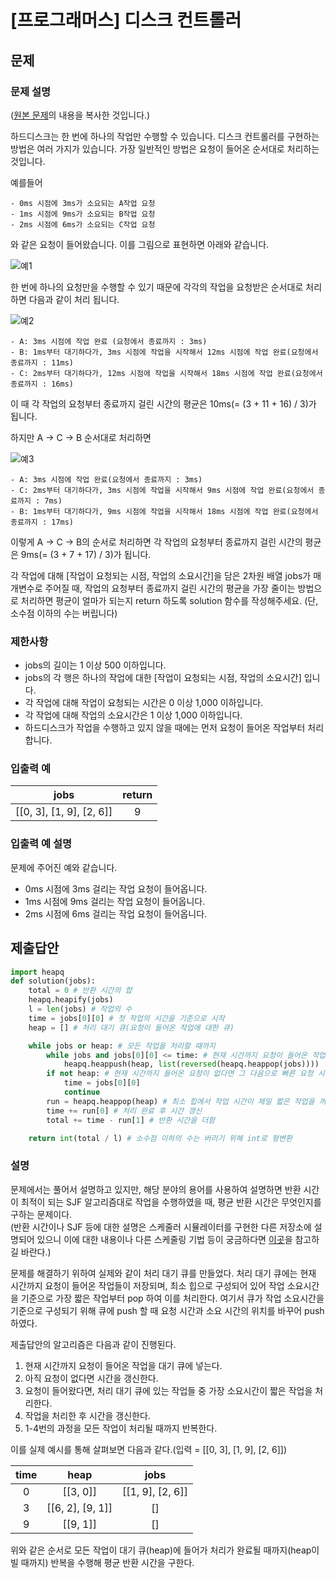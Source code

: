 # [프로그래머스] 디스크 컨트롤러
## 문제
### 문제 설명
([원본 문제](https://programmers.co.kr/learn/courses/30/lessons/42627)의 내용을 복사한 것입니다.)

하드디스크는 한 번에 하나의 작업만 수행할 수 있습니다. 디스크 컨트롤러를 구현하는 방법은 여러 가지가 있습니다. 가장 일반적인 방법은 요청이 들어온 순서대로 처리하는 것입니다.

예를들어

```
- 0ms 시점에 3ms가 소요되는 A작업 요청
- 1ms 시점에 9ms가 소요되는 B작업 요청
- 2ms 시점에 6ms가 소요되는 C작업 요청
```

와 같은 요청이 들어왔습니다. 이를 그림으로 표현하면 아래와 같습니다.

![예1](https://user-images.githubusercontent.com/77680436/107188079-6627ff00-6a2a-11eb-98ea-03da46869229.png)

한 번에 하나의 요청만을 수행할 수 있기 때문에 각각의 작업을 요청받은 순서대로 처리하면 다음과 같이 처리 됩니다.

![예2](https://user-images.githubusercontent.com/77680436/107188164-8788eb00-6a2a-11eb-97ba-9e1e86dede09.png)

```
- A: 3ms 시점에 작업 완료 (요청에서 종료까지 : 3ms)
- B: 1ms부터 대기하다가, 3ms 시점에 작업을 시작해서 12ms 시점에 작업 완료(요청에서 종료까지 : 11ms)
- C: 2ms부터 대기하다가, 12ms 시점에 작업을 시작해서 18ms 시점에 작업 완료(요청에서 종료까지 : 16ms)
```

이 때 각 작업의 요청부터 종료까지 걸린 시간의 평균은 10ms(= (3 + 11 + 16) / 3)가 됩니다.

하지만 A → C → B 순서대로 처리하면

![예3](https://user-images.githubusercontent.com/77680436/107188209-9cfe1500-6a2a-11eb-8f2c-94fbb338a6fc.png)

```
- A: 3ms 시점에 작업 완료(요청에서 종료까지 : 3ms)
- C: 2ms부터 대기하다가, 3ms 시점에 작업을 시작해서 9ms 시점에 작업 완료(요청에서 종료까지 : 7ms)
- B: 1ms부터 대기하다가, 9ms 시점에 작업을 시작해서 18ms 시점에 작업 완료(요청에서 종료까지 : 17ms)
```

이렇게 A → C → B의 순서로 처리하면 각 작업의 요청부터 종료까지 걸린 시간의 평균은 9ms(= (3 + 7 + 17) / 3)가 됩니다.

각 작업에 대해 [작업이 요청되는 시점, 작업의 소요시간]을 담은 2차원 배열 jobs가 매개변수로 주어질 때, 작업의 요청부터 종료까지 걸린 시간의 평균을 가장 줄이는 방법으로 처리하면 평균이 얼마가 되는지 return 하도록 solution 함수를 작성해주세요. (단, 소수점 이하의 수는 버립니다)

### 제한사항
* jobs의 길이는 1 이상 500 이하입니다.
* jobs의 각 행은 하나의 작업에 대한 [작업이 요청되는 시점, 작업의 소요시간] 입니다.
* 각 작업에 대해 작업이 요청되는 시간은 0 이상 1,000 이하입니다.
* 각 작업에 대해 작업의 소요시간은 1 이상 1,000 이하입니다.
* 하드디스크가 작업을 수행하고 있지 않을 때에는 먼저 요청이 들어온 작업부터 처리합니다.

### 입출력 예
|jobs|return|
|:---:|:---:|
|[[0, 3], [1, 9], [2, 6]]|9|

### 입출력 예 설명
문제에 주어진 예와 같습니다.

* 0ms 시점에 3ms 걸리는 작업 요청이 들어옵니다.
* 1ms 시점에 9ms 걸리는 작업 요청이 들어옵니다.
* 2ms 시점에 6ms 걸리는 작업 요청이 들어옵니다.

## 제출답안
```python
import heapq
def solution(jobs):
    total = 0 # 반환 시간의 합
    heapq.heapify(jobs)
    l = len(jobs) # 작업의 수
    time = jobs[0][0] # 첫 작업의 시간을 기준으로 시작
    heap = [] # 처리 대기 큐(요청이 들어온 작업에 대한 큐)

    while jobs or heap: # 모든 작업을 처리할 때까지
        while jobs and jobs[0][0] <= time: # 현재 시간까지 요청이 들어온 작업을 대기 큐에 넣음
            heapq.heappush(heap, list(reversed(heapq.heappop(jobs))))
        if not heap: # 현재 시간까지 들어온 요청이 없다면 그 다음으로 빠른 요청 시간으로 시간 갱신
            time = jobs[0][0]
            continue
        run = heapq.heappop(heap) # 최소 힙에서 작업 시간이 제일 짧은 작업을 꺼내 처리
        time += run[0] # 처리 완료 후 시간 갱신
        total += time - run[1] # 반환 시간을 더함

    return int(total / l) # 소수점 이하의 수는 버리기 위해 int로 형변환
```
### 설명
문제에서는 풀어서 설명하고 있지만, 해당 분야의 용어를 사용하여 설명하면 반환 시간이 최적이 되는 SJF 알고리즘대로 작업을 수행하였을 때, 평균 반환 시간은 무엇인지를 구하는 문제이다.  
(반환 시간이나 SJF 등에 대한 설명은 스케줄러 시뮬레이터를 구현한 다른 저장소에 설명되어 있으니 이에 대한 내용이나 다른 스케줄링 기법 등이 궁금하다면 
[이곳](https://github.com/ahnsh1996/Scheduler_Algorithm_Simulator#%EC%8A%A4%EC%BC%80%EC%A4%84%EB%A7%81-%EC%95%8C%EA%B3%A0%EB%A6%AC%EC%A6%98-%EC%84%A4%EB%AA%85)을 참고하길 바란다.)

문제를 해결하기 위하여 실제와 같이 처리 대기 큐를 만들었다. 처리 대기 큐에는 현재 시간까지 요청이 들어온 작업들이 저장되며, 최소 힙으로 구성되어 있어 작업 소요시간을 기준으로 가장 짧은 
작업부터 pop 하여 이를 처리한다. 여기서 큐가 작업 소요시간을 기준으로 구성되기 위해 큐에 push 할 때 요청 시간과 소요 시간의 위치를 바꾸어 push 하였다.

제출답안의 알고리즘은 다음과 같이 진행된다.

1. 현재 시간까지 요청이 들어온 작업을 대기 큐에 넣는다.
2. 아직 요청이 없다면 시간을 갱신한다.
3. 요청이 들어왔다면, 처리 대기 큐에 있는 작업들 중 가장 소요시간이 짧은 작업을 처리한다.
4. 작업을 처리한 후 시간을 갱신한다.
5. 1-4번의 과정을 모든 작업이 처리될 때까지 반복한다.

이를 실제 예시를 통해 살펴보면 다음과 같다.(입력 = [[0, 3], [1, 9], [2, 6]])

|time|heap|jobs|
|:---:|:---:|:---:|
|0|[[3, 0]]|[[1, 9], [2, 6]]|
|3|[[6, 2], [9, 1]]|[]|
|9|[[9, 1]]|[]|

위와 같은 순서로 모든 작업이 대기 큐(heap)에 들어가 처리가 완료될 때까지(heap이 빌 때까지) 반복을 수행해 평균 반환 시간을 구한다.
